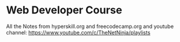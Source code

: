 # Web Developer Course

All the Notes from hyperskill.org and freecodecamp.org and youtube channel: https://www.youtube.com/c/TheNetNinja/playlists
